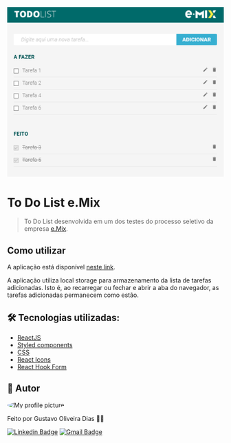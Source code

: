 <img src="capa.png" />

# To Do List e.Mix
> To Do List desenvolvida em um dos testes do processo seletivo da empresa [e.Mix](https://emix.com.br).

## Como utilizar

A aplicação está disponível [neste link](https://gustavogod.github.io/todolist-emix/).

A aplicação utiliza local storage para armazenamento da lista de tarefas adicionadas. Isto é, ao recarregar ou fechar e abrir a aba do navegador, as tarefas adicionadas permanecem como estão.

## 🛠 Tecnologias utilizadas:

- [ReactJS](https://reactjs.org)
- [Styled components](https://styled-components.com)
- [CSS](https://www.w3.org/TR/CSS/#css)
- [React Icons](https://react-icons.github.io/react-icons/)
- [React Hook Form](https://react-hook-form.com)

## 🧔 Autor
 <img style="border-radius: 100%;" src="https://avatars.githubusercontent.com/u/13698021?v=4" width="100px;" alt="My profile picture"/>

Feito por Gustavo Oliveira Dias 👋🏽

[![Linkedin Badge](https://img.shields.io/badge/-Gustavo-blue?style=flat-square&logo=Linkedin&logoColor=white&link=https://www.linkedin.com/in/gustavo-dias-22117012b/)](https://www.linkedin.com/in/gustavo-dias-22117012b/) 
[![Gmail Badge](https://img.shields.io/badge/-gustavodias.god@gmail.com-c14438?style=flat-square&logo=Gmail&logoColor=white&link=mailto:gustavodias.god@gmail.com)](mailto:gustavodias.god@gmail.com)

